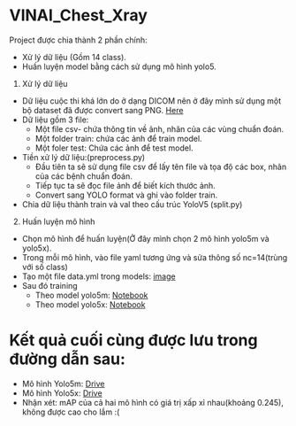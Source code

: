 # VINAI_Chest_Xray

Project được chia thành 2 phần chính:
- Xử lý dữ liệu (Gồm 14 class).
- Huấn luyện model bằng cách sử dụng mô hình yolo5.
  
 1. Xử lý dữ liệu 
- Dữ liệu cuộc thi khá lớn do ở dạng DICOM nên ở đây mình sử dụng một bộ dataset đã được convert sang PNG. [Here](https://www.miai.vn/thu-vien-mi-ai/.)
- Dữ liệu gồm 3 file:
  +   Một file csv- chứa thông tin về ảnh, nhãn của các vùng chuẩn đoán.
  +   Một folder train: chứa các ảnh để train model.
  +   Một foler test: Chứa các ảnh để test model.
- Tiền xử lý dữ liệu:(preprocess.py)
  + Đầu tiên ta sẽ sử dụng file csv để lấy tên file và tọa độ các box, nhãn của các bệnh chuẩn đoán.
  + Tiếp tục ta sẽ đọc file ảnh để biết kích thước ảnh.
  + Convert sang YOLO format và ghi vào folder train.
- Chia dữ liệu thành train và val theo cấu trúc YoloV5 (split.py)

2. Huấn luyện mô hình 
- Chọn mô hình để huấn luyện(Ở đây mình chọn 2 mô hình yolo5m và yolo5x).
- Trong mỗi mô hình, vào file yaml tương ứng và sửa thông số nc=14(trùng với số class)
- Tạo một file data.yml trong models: [image](https://user-images.githubusercontent.com/90370260/155838525-b26c0749-67a8-44a9-bc4d-e570a404e0a5.png)
- Sau đó training
  + Theo model yolo5m: [Notebook](https://colab.research.google.com/drive/1axv9C87HVGcVCnFdxPSfeZ5TAw6JU63q?authuser=2#scrollTo=yeu77eYsOOCc)
  + Theo model yolo5x: [Notebook](https://colab.research.google.com/drive/1cXx2pt9JLaXPuN40WDBOZl2fxf5arU9T?authuser=4&hl=vi)

# Kết quả cuối cùng được lưu trong đường dẫn sau:
 - Mô hình Yolo5m: [Drive](https://drive.google.com/drive/folders/1cwxqKLQl_a9UINxOQn3RGI_ip0JSmYvl?usp=sharing)
 - Mô hình Yolo5x: [Drive](https://drive.google.com/drive/u/4/folders/12q2rYtIYcN4FJEEtUDnl6i6jrXzTbG_V)
- Nhận xét: mAP của cả hai mô hình có giá trị xấp xỉ nhau(khoảng 0.245), không được cao cho lắm :(
